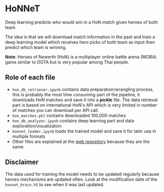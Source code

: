 # HoNNeT
Deep learning predicts who would win in a HoN match given heroes of both team.

The idea is that we will download match information in the past and train a deep learning model
which receives hero picks of both team as input then predict which team is winning.

**Note**: Heroes of Newerth (HoN) is a multiplayer online battle arena (MOBA) game similar to DOTA
but is very popular among Thai people.

## Role of each file
- `hon_db_retriever.ipynb` contains data preparation/wrangling process, this is
  probably the most time consuming part of the pipeline, it downloads HoN
  matches and save it into a **pickle** file. The data retrieval part is based on
  international HoN's API which is very limited in number of matches you can download per API call.
- `hon_matches.pkl` contains downloaded 100,000 matches
- `hon_db_analyzer.ipynb` contains deep learning part and data
  exploration/visualization
- `honnet_loader.ipynb` loads the trained model and save it for later use in
  multiple formats
- Other files are explained at
  the [web repository](https://github.com/off99555/HoNNeT-web) because they are
  the same.

## Disclaimer
The data used for training the model needs to be updated regularly because heroes mechanisms are updated often.
Look at the modification date of the `honnet_brain.h5` to see when it was last updated.
